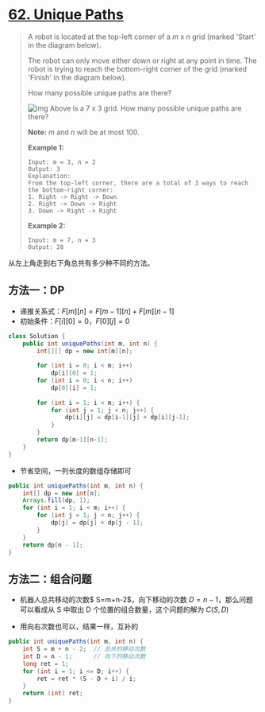 # [62. Unique Paths][1]

> A robot is located at the top-left corner of a *m* x *n* grid (marked 'Start' in the diagram below).
>
> The robot can only move either down or right at any point in time. The robot is trying to reach the bottom-right corner of the grid (marked 'Finish' in the diagram below).
>
> How many possible unique paths are there?
>
> ![img](https://assets.leetcode.com/uploads/2018/10/22/robot_maze.png)
> Above is a 7 x 3 grid. How many possible unique paths are there?
>
> **Note:** *m* and *n* will be at most 100.
>
> **Example 1:**
>
> ```
> Input: m = 3, n = 2
> Output: 3
> Explanation:
> From the top-left corner, there are a total of 3 ways to reach the bottom-right corner:
> 1. Right -> Right -> Down
> 2. Right -> Down -> Right
> 3. Down -> Right -> Right
> ```
>
> **Example 2:**
>
> ```
> Input: m = 7, n = 3
> Output: 28
> ```



从左上角走到右下角总共有多少种不同的方法。



## 方法一：DP

* 递推关系式：$F[m][n] = F[m-1][n] + F[m][n-1]$
* 初始条件：$F[i][0] = 0，F[0][j] = 0$



```java
class Solution {
    public int uniquePaths(int m, int n) {
        int[][] dp = new int[m][n];
        
        for (int i = 0; i < m; i++)
            dp[i][0] = 1;
        for (int i = 0; i < n; i++)
            dp[0][i] = 1;
        
        for (int i = 1; i < m; i++) {
            for (int j = 1; j < n; j++) {
                dp[i][j] = dp[i-1][j] + dp[i][j-1];
            }
        }
        return dp[m-1][n-1];
    }
}
```

* 节省空间，一列长度的数组存储即可

```java
public int uniquePaths(int m, int n) {
    int[] dp = new int[n];
    Arrays.fill(dp, 1);
    for (int i = 1; i < m; i++) {
        for (int j = 1; j < n; j++) {
            dp[j] = dp[j] + dp[j - 1];
        }
    }
    return dp[n - 1];
}

```



## 方法二：组合问题

* 机器人总共移动的次数$ S=m+n-2$，向下移动的次数 $D=n-1$，那么问题可以看成从 S 中取出 D 个位置的组合数量，这个问题的解为 $C(S, D)$

* 用向右次数也可以，结果一样，互补的



```java
public int uniquePaths(int m, int n) {
    int S = m + n - 2;  // 总共的移动次数
    int D = n - 1;      // 向下的移动次数
    long ret = 1;
    for (int i = 1; i <= D; i++) {
        ret = ret * (S - D + i) / i;
    }
    return (int) ret;
}
```



[1]: https://leetcode.com/problems/unique-paths/